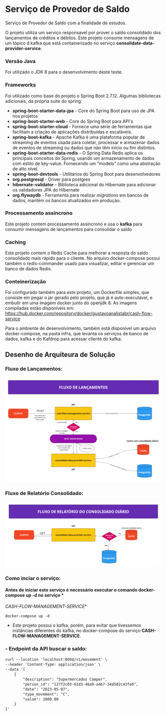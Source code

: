 # Serviço de Provedor de Saldo

Serviço de Provedor de Saldo com a finalidade de estudos.

O projeto utiliza um serviço responsavel por prover o saldo consolidado dos lançamentos de créditos e débitos. Este
projeto consome mensagens de um tópico d kafka que está containerizado no serviço **consolidate-data-provider-service**.

### Versão Java

Foi utilizado o JDK 8 para o desenvolvimento deste teste.

### Frameworks

Foi utilizado como base do projeto o Spring Boot 2.7.12. Algumas bibliotecas adicionais, da própria suite do spring:

* **spring-boot-starter-data-jpa** - Core do Spring Boot para uso de JPA nos projetos
* **spring-boot-starter-web** - Core do Spring Boot para API's
* **spring-boot-starter-cloud** - Fornece uma série de ferramentas que facilitam a criação de aplicações distribuídas e
  escaláveis.
* **spring-boot-kafka** - Apache Kafka é uma plataforma popular de streaming de eventos usada para coletar, processar e
  armazenar dados de eventos de streaming ou dados que não têm início ou fim distintos.
* **spring-boot-starter-data-redis** - O Spring Data Redis aplica os principais conceitos do Spring, usando um
  armazenamento de dados com estilo de key-value. Fornecendo um “modelo” como uma abstração de alto nível.
* **spring-boot-devtools** - Utilitários do Spring Boot para desenvolvedores
* **org.postgresql** - Driver para postgres
* **hibernate-validator** - Biblioteca adicional do Hibernate para adicionar os validadores JPA do Hibernate
* **org.flywaydb** - Ferramenta para realizar *migrations* em bancos de dados, mantém os bancos atualizados em produção.

### Processamento assíncrono

Este projeto contem processamento assíncrono e usa o **kafka** para consumir mensagens de lançamentos para consolidar o
saldo

### Caching

Este projeto contem o Redis Cache para melhorar a resposta do saldo consolidado mais rápido para o cliente. No arquivo
docker-compose possui também o redis-commander usado para visualizar, editar e gerenciar um banco de dados Redis.


### Conteinerização

Foi configurado também para este projeto, um Dockerfile simples, que consiste em pegar o jar gerado pelo projeto, que já
é auto-executável, e embutir em uma imagem docker junto do openjdk 8. As imagens compiladas estão disponíveis
em: https://hub.docker.com/repository/docker/gustavoanalistabr/cash-flow-service

Para o ambiente de desenvolvimento, também está disponível um arquivo docker-compose, na pasta infra, que levanta os
serviços de banco de dados, kafka e do Kafdrop para acessar cliente do kafka.

## Desenho de Arquiteura de Solução

### Fluxo de Lançamentos:

[![modelo](docs/solucao-fluxo-lancamentos.png)](https://dbdiagram.io/d/5e285bfd9e76504e0ef08a7c)

### Fluxo de Relatório Consolidado:

[![modelo](docs/solucao-fluxo-relatorio-consolidado.png)](https://dbdiagram.io/d/5e285bfd9e76504e0ef08a7c)

### Como inciar o serviço:

#### Antes de iniciar este serviço é necessário executar o comando **docker-compose up -d** no serviço *
*CASH-FLOW-MANAGEMENT-SERVICE**

```
docker-compose up -d
```

* Este projeto possui o kafka, porém, para evitar que tivessemos instâncias diferentes do kafka, no docker-compose do
  serviço **CASH-FLOW-MANAGEMENT-SERVICE**.

### - **Endpoint da API buscar o saldo:**

```
curl --location 'localhost:8094/v1/movement' \
--header 'Content-Type: application/json' \
--data '[
    {
        "description": "Supermercados Comper",
        "person_id": "127f2c03-61d3-46a9-a467-34d582c43fe0",
        "date": "2023-05-07",
        "type_movement": "C",
        "value": 1000.00
    }
]'
```